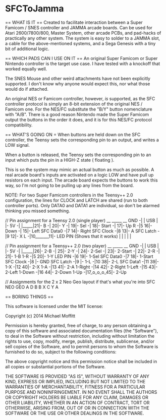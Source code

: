 SFCToJamma
==========

== WHAT IS IT ==
Created to facilitate interaction between a Super Famicom / SNES controller and JAMMA
arcade boards. Can be used for Atari 2600/7800/800, Master System, other arcade PCBs, 
and pad-hacks of practically any other system. The system is easy to solder to a JAMMA 
slot, a cable for the above-mentioned systems, and a Sega Genesis with a tiny bit of
additional logic.

== WHICH PADS CAN I USE ON IT ==
An original Super Famicom or Super Nintendo controller is the target use case. I have
tested with a knockoff that worked equally well. 

The SNES Mouse and other weird attachments have not been explicitly supported. I don't 
know why anyone would expect this, nor what those would do if attached.

An original NES or Famicom controller, however, *is* supported, as the SFC controller 
protocol is simply an 8-bit extension of the original NES / Famicom one. For the NES/FC
substitute the "B/Y" button nomenclature with "A/B". There is a good reason Nintendo made
the Super Famicom output the buttons in the order it does, and it is for this NES/FC 
protocol compatibility.

== WHAT'S GOING ON =
When buttons are held down on the SFC controller, the Teensy sets the corresponding pin
to an output, and writes a LOW signal.

When a button is released, the Teensy sets the corresponding pin to an input which puts
the pin in a HIGH-Z state ( floating ). 

This is so the system may mimic an actual button as much as possible. A real arcade 
board's inputs are activated on a logic LOW and have pull up resistors on each input. 
The arcade board expects the buttons to work this way, so I'm not going to be pulling up
any lines from the board. 

NOTE: For two Super Famicom controllers in the Teensy++ 2.0 configuration, the lines for
CLOCK and LATCH are shared (run to both controller ports). Only DATA0 and DATA1 are 
individual, so don't be alarmed thinking you missed something.
    
  // Pin assignment for a Teensy 2.0 (single player)
            __ _____ __
      GND -|  | USB |  |- 5V
          -|  |_____|21|- B
          -|         20|- Y
          -|         19|- Sel
          -|         18|- Start
          -|         17|- Up
        R -|5        16|- Down
          -|         15|- Left
SFC Data0 -|7        14|- Right
SFC Clock -|8        13|- A
SFC Latch -|9        12|- X
        L -|10_______11|- LED PIN (Shows that it works)
            | | | | |

   // Pin assignment for a Teensy++ 2.0 (two player)
            __ _____ __
      GND -|  | USB |  |- 5V
          -|  |_____|26|- 2-B
          -|         25|- 2-Y
          -|         24|- 2-Sel
          -|         23|- 2-Start
          -|         22|- 2-R
          -|         21|- 1-B
      1-R -|5        20|- 1-Y
  LED PIN -|6        19|- 1-Sel
SFC Data0 -|7        18|- 1-Start
SFC Clock -|8          |- GND
SFC Latch -|9          |- 
      1-L -|10       38|- 2-L
SFC Data1 -|11       39|- 
      1-X -|12       40|- 2-X
      1-A -|13       41|- 2-A
  1-Right -|14       42|- 2-Right
   1-Left -|15       43|- 2-Left
   1-Down -|16       44|- 2-Down
     1-Up -|17_o_o_o_45|- 2-Up
   
                 
   // Assignments for the 2 x 2 Neo Geo layout if that's what you're into
   SFC      NEO GEO
   A        D
   B        B
   X        C
   Y        A
   
   
== BORING THINGS ==

This software is licensed under the MIT license:

Copyright (c) 2014 Michael Moffitt

Permission is hereby granted, free of charge, to any person obtaining a copy
of this software and associated documentation files (the "Software"), to deal
in the Software without restriction, including without limitation the rights
to use, copy, modify, merge, publish, distribute, sublicense, and/or sell
copies of the Software, and to permit persons to whom the Software is
furnished to do so, subject to the following conditions:

The above copyright notice and this permission notice shall be included in all
copies or substantial portions of the Software.

THE SOFTWARE IS PROVIDED "AS IS", WITHOUT WARRANTY OF ANY KIND, EXPRESS OR
IMPLIED, INCLUDING BUT NOT LIMITED TO THE WARRANTIES OF MERCHANTABILITY,
FITNESS FOR A PARTICULAR PURPOSE AND NONINFRINGEMENT. IN NO EVENT SHALL THE
AUTHORS OR COPYRIGHT HOLDERS BE LIABLE FOR ANY CLAIM, DAMAGES OR OTHER
LIABILITY, WHETHER IN AN ACTION OF CONTRACT, TORT OR OTHERWISE, ARISING FROM,
OUT OF OR IN CONNECTION WITH THE SOFTWARE OR THE USE OR OTHER DEALINGS IN THE
SOFTWARE.
